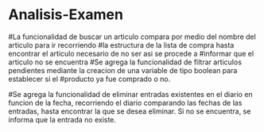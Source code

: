 # Analisis-Examen
#La funcionalidad de buscar un articulo compara por medio del nombre del articulo para ir recorriendo
#la estructura de la lista de compra hasta encontrar el articulo necesario de no ser asi se procede a
#informar que el articulo no se encuentra
#Se agrega la funcionalidad de filtrar articulos pendientes mediante la creacion de una variable de tipo boolean para establecer si el
#producto ya fue comprado o no.

#Se agrega la funcionalidad de eliminar entradas existentes en el diario  en funcion de la fecha, recorriendo el diario comparando las fechas de las entradas, hasta encontrar la que se desea eliminar. Si no se encuentra, se informa que la entrada no existe.
